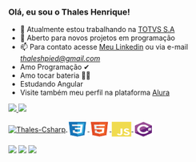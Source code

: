 ### Olá, eu sou o Thales Henrique!
- 🔭 Atualmente estou trabalhando na <a href="https://www.totvs.com">TOTVS S.A</a>
- 💬 Aberto para novos projetos em programação
- 📫 Para contato acesse <a href="https://www.linkedin.com/in/thales-henrique-b027aa206/">Meu Linkedin</a> ou via e-mail <address><a href="mailto:thaleshpied@gmail.com"> thaleshpied@gmail.com</a></address>
- Amo Programação ✔
- Amo tocar bateria 🥁🎶
- Estudando Angular
- Visite também meu perfil na plataforma <a href="https://cursos.alura.com.br/user/thales-piedade">Alura</a>

<div>
  <a href="https://github.com/thaleshpied">
  <img height="180em" src="https://github-readme-stats.vercel.app/api?username=thaleshpied&show_icons=true&theme=gotham&include_all_commits=true&count_private=true"/>
  <img height="180em" src="https://github-readme-stats.vercel.app/api/top-langs/?username=thaleshpied&layout=compact&langs_count=7&theme=gotham"/>
</div>
  
<div style="display: inline_block"><br>  
  <img align="center" alt="Thales-Csharp" height="30" width="40" src="https://cdn.jsdelivr.net/gh/devicons/devicon/icons/php/php-original.svg">
  <img align="center" alt="Thales-CSS" height="30" width="40" src="https://raw.githubusercontent.com/devicons/devicon/master/icons/css3/css3-original.svg">  
  <img align="center" alt="Thales-HTML" height="30" width="40" src="https://raw.githubusercontent.com/devicons/devicon/master/icons/html5/html5-original.svg">
  <img align="center" alt="Thales-Js" height="30" width="40" src="https://raw.githubusercontent.com/devicons/devicon/master/icons/javascript/javascript-plain.svg">
  <img align="center" alt="Thales-Csharp" height="30" width="40" src="https://raw.githubusercontent.com/devicons/devicon/master/icons/csharp/csharp-original.svg">
</div>
<br>
<div> 
  <a href="https://instagram.com/thaleshenriq" target="_blank"><img src="https://img.shields.io/badge/-Instagram-%23E4405F?style=for-the-badge&logo=instagram&logoColor=white" target="_blank"></a>
  <a href = "mailto:thaleshpied@gmail.com"><img src="https://img.shields.io/badge/-Gmail-%23333?style=for-the-badge&logo=gmail&logoColor=white" target="_blank"></a>
  <a href="https://www.linkedin.com/in/thales-henrique-b027aa206/" target="_blank"><img src="https://img.shields.io/badge/-LinkedIn-%230077B5?style=for-the-badge&logo=linkedin&logoColor=white" target="_blank"></a> 
 
 <!-- ![Snake animation](https://github.com/.../.../blob/output/github-contribution-grid-snake.svg)-->
 
</div>

